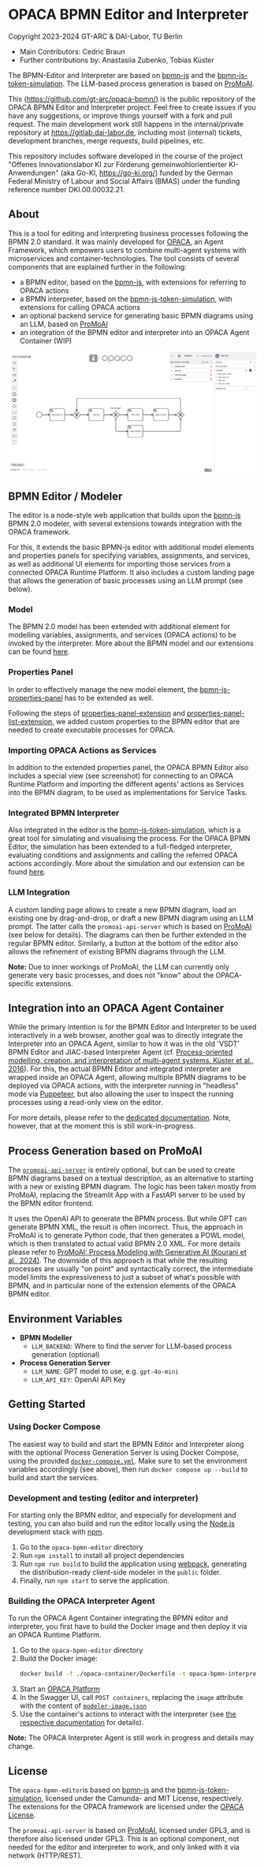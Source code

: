# OPACA BPMN Editor and Interpreter

Copyright 2023-2024 GT-ARC & DAI-Labor, TU Berlin

* Main Contributors: Cedric Braun
* Further contributions by: Anastasiia Zubenko, Tobias Küster

The BPMN-Editor and Interpreter are based on [bpmn-js](https://github.com/bpmn-io/bpmn-js) and the [bpmn-js-token-simulation](https://github.com/bpmn-io/bpmn-js-token-simulation). The LLM-based process generation is based on [ProMoAI](https://github.com/humam-kourani/ProMoAI/).

This (https://github.com/gt-arc/opaca-bpmn/) is the public repository of the OPACA BPMN Editor and Interpreter project. Feel free to create issues if you have any suggestions, or improve things yourself with a fork and pull request. The main development work still happens in the internal/private repository at https://gitlab.dai-labor.de, including most (internal) tickets, development branches, merge requests, build pipelines, etc.

This repository includes software developed in the course of the project "Offenes Innovationslabor KI zur Förderung gemeinwohlorientierter KI-Anwendungen" (aka Go-KI, https://go-ki.org/) funded by the German Federal Ministry of Labour and Social Affairs (BMAS) under the funding reference number DKI.00.00032.21.


## About

This is a tool for editing and interpreting business processes following the BPMN 2.0 standard. It was mainly developed for [OPACA](https://github.com/gt-arc/opaca-core/), an Agent Framework, which empowers users to combine multi-agent systems with microservices and container-technologies. The tool consists of several components that are explained further in the following:

* a BPMN editor, based on the [bpmn-js](https://github.com/bpmn-io/bpmn-js), with extensions for referring to OPACA actions
* a BPMN interpreter, based on the [bpmn-js-token-simulation](https://github.com/bpmn-io/bpmn-js-token-simulation), with extensions for calling OPACA actions
* an optional backend service for generating basic BPMN diagrams using an LLM, based on [ProMoAI](https://github.com/humam-kourani/ProMoAI/)
* an integration of the BPMN editor and interpreter into an OPACA Agent Container (WIP)

![demo application screenshot](./docs/screenshot.png "Screenshot of the modeler + properties panel example")


## BPMN Editor / Modeler

The editor is a node-style web application that builds upon the [bpmn-js](https://github.com/bpmn-io/bpmn-js) BPMN 2.0 modeler, with several extensions towards integration with the OPACA framework.

For this, it extends the basic BPMN-js editor with additional model elements and properties panels for specifying variables, assignments, and services, as well as additional UI elements for importing those services from a connected OPACA Runtime Platform. It also includes a custom landing page that allows the generation of basic processes using an LLM prompt (see below).

### Model

The BPMN 2.0 model has been extended with additional element for modelling variables, assignments, and services (OPACA actions) to be invoked by the interpreter. More about the BPMN model and our extensions can be found [here](./docs/model.md).

### Properties Panel

In order to effectively manage the new model element, the [bpmn-js-properties-panel](https://github.com/bpmn-io/bpmn-js-properties-panel) has to be extended as well.

Following the steps of [properties-panel-extension](https://github.com/bpmn-io/bpmn-js-examples/tree/main/properties-panel-extension) and [properties-panel-list-extension](https://github.com/bpmn-io/bpmn-js-examples/tree/main/properties-panel-list-extension), we added custom properties to the BPMN editor that are needed to create executable processes for OPACA.

### Importing OPACA Actions as Services

In addition to the extended properties panel, the OPACA BPMN Editor also includes a special view (see screenshot) for connecting to an OPACA Runtime Platform and importing the different agents' actions as Services into the BPMN diagram, to be used as implementations for Service Tasks.

### Integrated BPMN Interpreter

Also integrated in the editor is the [bpmn-js-token-simulation](https://github.com/bpmn-io/bpmn-js-token-simulation/tree/main), which is a great tool for simulating and visualising the process. For the OPACA BPMN Editor, the simulation has been extended to a full-fledged interpreter, evaluating conditions and assignments and calling the referred OPACA actions accordingly. More about the simulation and our extension can be found [here](./docs/simulation.md).

### LLM Integration

A custom landing page allows to create a new BPMN diagram, load an existing one by drag-and-drop, or draft a new BPMN diagram using an LLM prompt. The latter calls the `promoai-api-server` which is based on [ProMoAI](https://github.com/humam-kourani/ProMoAI/) (see below for details). The diagrams can then be further extended in the regular BPMN editor. Similarly, a button at the bottom of the editor also allows the refinement of existing BPMN diagrams through the LLM.

**Note:** Due to inner workings of ProMoAI, the LLM can currently only generate very basic processes, and does not "know" about the OPACA-specific extensions.


## Integration into an OPACA Agent Container

While the primary intention is for the BPMN Editor and Interpreter to be used interactively in a web browser, another goal was to directly integrate the Interpreter into an OPACA Agent, similar to how it was in the old 'VSDT' BPMN Editor and JIAC-based Interpreter Agent (cf. [Process-oriented modelling, creation, and interpretation of multi-agent systems. Küster et al., 2016](http://dx.doi.org/10.1504/IJAOSE.2016.080892)). For this, the actual BPMN Editor and integrated interpreter are wrapped inside an OPACA Agent, allowing multiple BPMN diagrams to be deployed via OPACA actions, with the interpreter running in "headless" mode via [Puppeteer](https://github.com/puppeteer/puppeteer), but also allowing the user to inspect the running processes using a read-only view on the editor.

For more details, please refer to the [dedicated documentation](docs/opaca-agent.md). Note, however, that at the moment this is still work-in-progress.


## Process Generation based on ProMoAI

The [`promoai-api-server`](../bpmn-interpreter-vsdt2/promoai-api-server) is entirely optional, but can be used to create BPMN diagrams based on a textual description, as an alternative to starting with a new or existing BPMN diagram. The logic has been taken mostly from ProMoAI, replacing the Streamlit App with a FastAPI server to be used by the BPMN editor frontend.

It uses the OpenAI API to generate the BPMN process. But while GPT can generate BPMN XML, the result is often incorrect. Thus, the approach in ProMoAI is to generate Python code, that then generates a POWL model, which is then translated to actual valid BPMN 2.0 XML. For more details please refer to [ProMoAI: Process Modeling with Generative AI (Kourani et al., 2024)](https://www.ijcai.org/proceedings/2024/1014). The downside of this approach is that while the resulting processes are usually "on point" and syntactically correct, the intermediate model limits the expressiveness to just a subset of what's possible with BPMN, and in particular none of the extension elements of the OPACA BPMN editor.


## Environment Variables

* **BPMN Modeller**
  * `LLM_BACKEND`: Where to find the server for LLM-based process generation (optional)
* **Process Generation Server**
  * `LLM_NAME`: GPT model to use, e.g. `gpt-4o-mini`
  * `LLM_API_KEY`: OpenAI API Key


## Getting Started

### Using Docker Compose

The easiest way to build and start the BPMN Editor and Interpreter along with the optional Process Generation Server is using Docker Compose, using the provided [`docker-compose.yml`](docker-compose.yml). Make sure to set the environment variables accordingly (see above), then run `docker compose up --build` to build and start the services.

### Development and testing (editor and interpreter)

For starting only the BPMN editor, and especially for development and testing, you can also build and run the editor locally using the [Node.js](http://nodejs.org) development stack with [npm](https://npmjs.org).

1. Go to the `opaca-bpmn-editor` directory
2. Run `npm install` to install all project dependencies
3. Run `npm run build` to build the application using [webpack](https://webpack.js.org/), generating the distribution-ready client-side modeler in the `public` folder.
4. Finally, run `npm start` to serve the application.

### Building the OPACA Interpreter Agent

To run the OPACA Agent Container integrating the BPMN editor and interpreter, you first have to build the Docker image and then deploy it via an OPACA Runtime Platform.

1. Go to the `opaca-bpmn-editor` directory
2. Build the Docker image:
    ```sh
    docker build -f ./opaca-container/Dockerfile -t opaca-bpmn-interpreter-agent .
    ```
3. Start an [OPACA Platform](https://github.com/GT-ARC/opaca-core)
4. In the Swagger UI, call `POST containers`, replacing the `image` attribute with the content of [`modeler-image.json`](opaca-bpmn-editor/opaca-container/modeler-image.json)
5. Use the container's actions to interact with the interpreter (see [the respective documentation](docs/opaca-agent.md) for details).

**Note:** The OPACA Interpreter Agent is still work in progress and details may change.


## License

The `opaca-bpmn-editor`is based on [bpmn-js](https://github.com/bpmn-io/bpmn-js) and the [bpmn-js-token-simulation](https://github.com/bpmn-io/bpmn-js-token-simulation), licensed under the Camunda- and MIT License, respectively. The extensions for the OPACA framework are licensed under the [OPACA License](LICENSE.txt).

The `promoai-api-server` is based on [ProMoAI](https://github.com/humam-kourani/ProMoAI/), licensed under GPL3, and is therefore also licensed under GPL3. This is an optional component, not needed for the editor and interpreter to work, and only linked with it via network (HTTP/REST).
